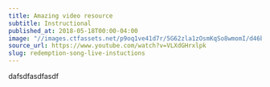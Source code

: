 ```yaml
---
title: Amazing video resource
subtitle: Instructional
published_at: 2018-05-18T00:00-04:00
image: "//images.ctfassets.net/p9oq1ve41d7r/5G62zla1zOsmKqSo8wmomI/d46b0ec8a96339c72f25b56b7c2dd99b/isle-of-skye.jpg"
source_url: https://www.youtube.com/watch?v=VLXdGHrxlpk
slug: redemption-song-live-instuctions
---
```


<p>dafsdfasdfasdf</p>
